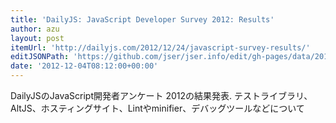 ```yaml
---
title: 'DailyJS: JavaScript Developer Survey 2012: Results'
author: azu
layout: post
itemUrl: 'http://dailyjs.com/2012/12/24/javascript-survey-results/'
editJSONPath: 'https://github.com/jser/jser.info/edit/gh-pages/data/2012/12/index.json'
date: '2012-12-04T08:12:00+00:00'
---
```

DailyJSのJavaScript開発者アンケート 2012の結果発表.
テストライブラリ、AltJS、ホスティングサイト、Lintやminifier、デバッグツールなどについて
